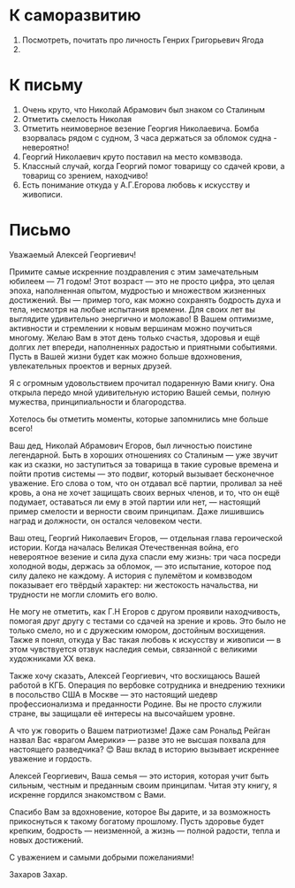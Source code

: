 
# К саморазвитию

1. Посмотреть, почитать про личность Генрих Григорьевич Ягода
2. 




# К письму
1. Очень круто, что Николай Абрамович был знаком со Сталиным
2.  Отметить смелость Николая
3. Отметить неимоверное везение Георгия Николаевича. Бомба взорвалась рядом с судном, 3 часа держаться за обломок судна - невероятно!
4. Георгий Николаевич круто поставил на место комвзвода.
5. Классный случай, когда Георгий помог товарищу со сдачей крови, а товарищ со зрением, находчиво!
6. Есть понимание откуда у А.Г.Егорова любовь к искусству и живописи. 


# Письмо

Уважаемый Алексей Георгиевич!

Примите самые искренние поздравления с этим замечательным юбилеем — 71 годом! Этот возраст — это не просто цифра, это целая эпоха, наполненная опытом, мудростью и множеством жизненных достижений. Вы — пример того, как можно сохранять бодрость духа и тела, несмотря на любые испытания времени. Для своих лет вы выглядите удивительно энергично и моложаво! В Вашем оптимизме, активности и стремлении к новым вершинам можно поучиться многому. Желаю Вам в этот день только счастья, здоровья и ещё долгих лет впереди, наполненных радостью и приятными событиями. Пусть в Вашей жизни будет как можно больше вдохновения, увлекательных проектов и верных друзей.

Я с огромным удовольствием прочитал подаренную Вами книгу. Она открыла передо мной удивительную историю Вашей семьи, полную мужества, принципиальности и благородства.

Хотелось бы отметить моменты, которые запомнились мне больше всего!

Ваш дед, Николай Абрамович Егоров, был личностью поистине легендарной. Быть в хороших отношениях со Сталиным — уже звучит как из сказки, но заступиться за товарища в такие суровые времена и пойти против системы — это подвиг, который вызывает бесконечное уважение. Его слова о том, что он отдавал всё партии, проливал за неё кровь, а она не хочет защищать своих верных членов, и то, что он ещё подумает, оставаться ли ему в этой партии или нет, — настоящий пример смелости и верности своим принципам. Даже лишившись наград и должности, он остался человеком чести.

Ваш отец, Георгий Николаевич Егоров, — отдельная глава героической истории. Когда началась Великая Отечественная война, его невероятное везение и сила духа спасли ему жизнь: три часа посреди холодной воды, держась за обломок, — это испытание, которое под силу далеко не каждому. А история с пулемётом и комвзводом показывает его твёрдый характер: ни жестокость начальства, ни трудности не могли сломить его волю.

Не могу не отметить, как Г.Н Егоров с другом проявили находчивость, помогая друг другу с тестами со сдачей на зрение и кровь. Это было не только смело, но и с дружеским юмором, достойным восхищения. Также я понял, откуда у Вас такая любовь к искусству и живописи — в этом чувствуется отзвук наследия семьи, связанной с великими художниками XX века.

Также хочу сказать, Алексей Георгиевич, что восхищаюсь Вашей работой в КГБ. Операция по вербовке сотрудника и внедрению техники в посольство США в Москве — это настоящий шедевр профессионализма и преданности Родине. Вы не просто служили стране, вы защищали её интересы на высочайшем уровне.

А что уж говорить о Вашем патриотизме! Даже сам Рональд Рейган назвал Вас «врагом Америки» — разве это не высшая похвала для настоящего разведчика? 😊 Ваш вклад в историю вызывает искреннее уважение и гордость.

Алексей Георгиевич, Ваша семья — это история, которая учит быть сильным, честным и преданным своим принципам. Читая эту книгу, я искренне гордился знакомством с Вами.

Спасибо Вам за вдохновение, которое Вы дарите, и за возможность прикоснуться к такому богатому прошлому. Пусть здоровье будет крепким, бодрость — неизменной, а жизнь — полной радости, тепла и новых достижений.

С уважением и самыми добрыми пожеланиями!

Захаров Захар.

